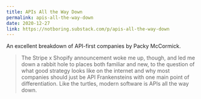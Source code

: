 ```yaml
---
title: APIs All the Way Down
permalink: apis-all-the-way-down
date: 2020-12-27
link: https://notboring.substack.com/p/apis-all-the-way-down
---
```


An excellent breakdown of API-first companies by Packy McCormick.

> The Stripe x Shopify announcement woke me up, though, and led me down a rabbit hole to places both familiar and new, to the question of what good strategy looks like on the internet and why most companies should just be API Frankensteins with one main point of differentiation. Like the turtles, modern software is APIs all the way down.